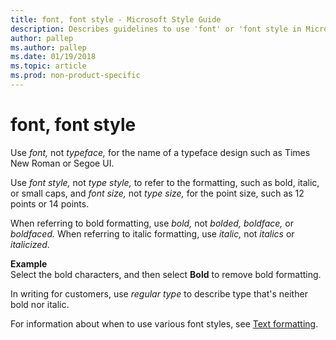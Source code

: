 ```yaml
---
title: font, font style - Microsoft Style Guide
description: Describes guidelines to use 'font' or 'font style in Microsoft documents, and provides alternate examples.
author: pallep
ms.author: pallep
ms.date: 01/19/2018
ms.topic: article
ms.prod: non-product-specific
---
```


# font, font style

Use *font,* not *typeface,* for the name of a typeface design such as Times New Roman or Segoe UI. 

Use *font style,* not *type style,* to refer to the formatting, such as bold, italic, or small caps, and *font size,* not *type size,* for the point size, such as 12 points or 14 points.

When referring to bold formatting, use *bold,* not *bolded, boldface,* or *boldfaced.* When referring to italic formatting, use *italic,* not *italics* or *italicized*.

**Example**  
Select the bold characters, and then select **Bold** to remove bold formatting.

In writing for customers, use *regular type* to describe type that's neither bold nor italic.

For information about when to use various font styles, see [Text formatting](~/text-formatting/index.md).
